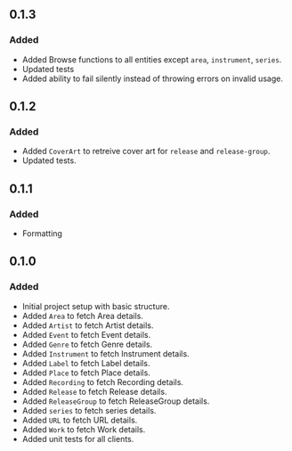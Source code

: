## 0.1.3

### Added
- Added Browse functions to all entities except `area`, `instrument`, `series`.
- Updated tests
- Added ability to fail silently instead of throwing errors on invalid usage.

## 0.1.2

### Added
- Added `CoverArt` to retreive cover art for `release` and `release-group`.
- Updated tests.

## 0.1.1

### Added
- Formatting


## 0.1.0

### Added
- Initial project setup with basic structure.
- Added `Area` to fetch Area details.
- Added `Artist` to fetch Artist details.
- Added `Event` to fetch Event details.
- Added `Genre` to fetch Genre details.
- Added `Instrument` to fetch Instrument details.
- Added `Label` to fetch Label details.
- Added `Place` to fetch Place details.
- Added `Recording` to fetch Recording details.
- Added `Release` to fetch Release details.
- Added `ReleaseGroup` to fetch ReleaseGroup details.
- Added `series` to fetch series details.
- Added `URL` to fetch URL details.
- Added `Work` to fetch Work details.
- Added unit tests for all clients.

